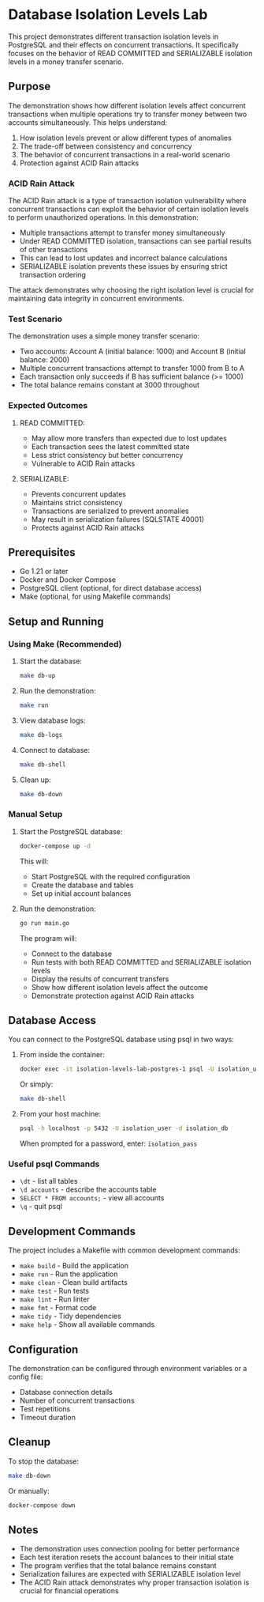 # Database Isolation Levels Lab

This project demonstrates different transaction isolation levels in PostgreSQL and their effects on concurrent transactions. It specifically focuses on the behavior of READ COMMITTED and SERIALIZABLE isolation levels in a money transfer scenario.

## Purpose

The demonstration shows how different isolation levels affect concurrent transactions when multiple operations try to transfer money between two accounts simultaneously. This helps understand:

1. How isolation levels prevent or allow different types of anomalies
2. The trade-off between consistency and concurrency
3. The behavior of concurrent transactions in a real-world scenario
4. Protection against ACID Rain attacks

### ACID Rain Attack

The ACID Rain attack is a type of transaction isolation vulnerability where concurrent transactions can exploit the behavior of certain isolation levels to perform unauthorized operations. In this demonstration:

- Multiple transactions attempt to transfer money simultaneously
- Under READ COMMITTED isolation, transactions can see partial results of other transactions
- This can lead to lost updates and incorrect balance calculations
- SERIALIZABLE isolation prevents these issues by ensuring strict transaction ordering

The attack demonstrates why choosing the right isolation level is crucial for maintaining data integrity in concurrent environments.

### Test Scenario

The demonstration uses a simple money transfer scenario:
- Two accounts: Account A (initial balance: 1000) and Account B (initial balance: 2000)
- Multiple concurrent transactions attempt to transfer 1000 from B to A
- Each transaction only succeeds if B has sufficient balance (>= 1000)
- The total balance remains constant at 3000 throughout

### Expected Outcomes

1. READ COMMITTED:
   - May allow more transfers than expected due to lost updates
   - Each transaction sees the latest committed state
   - Less strict consistency but better concurrency
   - Vulnerable to ACID Rain attacks

2. SERIALIZABLE:
   - Prevents concurrent updates
   - Maintains strict consistency
   - Transactions are serialized to prevent anomalies
   - May result in serialization failures (SQLSTATE 40001)
   - Protects against ACID Rain attacks

## Prerequisites

- Go 1.21 or later
- Docker and Docker Compose
- PostgreSQL client (optional, for direct database access)
- Make (optional, for using Makefile commands)

## Setup and Running

### Using Make (Recommended)

1. Start the database:
   ```bash
   make db-up
   ```

2. Run the demonstration:
   ```bash
   make run
   ```

3. View database logs:
   ```bash
   make db-logs
   ```

4. Connect to database:
   ```bash
   make db-shell
   ```

5. Clean up:
   ```bash
   make db-down
   ```

### Manual Setup

1. Start the PostgreSQL database:
   ```bash
   docker-compose up -d
   ```
   This will:
   - Start PostgreSQL with the required configuration
   - Create the database and tables
   - Set up initial account balances

2. Run the demonstration:
   ```bash
   go run main.go
   ```
   The program will:
   - Connect to the database
   - Run tests with both READ COMMITTED and SERIALIZABLE isolation levels
   - Display the results of concurrent transfers
   - Show how different isolation levels affect the outcome
   - Demonstrate protection against ACID Rain attacks

## Database Access

You can connect to the PostgreSQL database using psql in two ways:

1. From inside the container:
   ```bash
   docker exec -it isolation-levels-lab-postgres-1 psql -U isolation_user -d isolation_db
   ```
   Or simply:
   ```bash
   make db-shell
   ```

2. From your host machine:
   ```bash
   psql -h localhost -p 5432 -U isolation_user -d isolation_db
   ```
   When prompted for a password, enter: `isolation_pass`

### Useful psql Commands
- `\dt` - list all tables
- `\d accounts` - describe the accounts table
- `SELECT * FROM accounts;` - view all accounts
- `\q` - quit psql

## Development Commands

The project includes a Makefile with common development commands:

- `make build` - Build the application
- `make run` - Run the application
- `make clean` - Clean build artifacts
- `make test` - Run tests
- `make lint` - Run linter
- `make fmt` - Format code
- `make tidy` - Tidy dependencies
- `make help` - Show all available commands

## Configuration

The demonstration can be configured through environment variables or a config file:
- Database connection details
- Number of concurrent transactions
- Test repetitions
- Timeout duration

## Cleanup

To stop the database:
```bash
make db-down
```
Or manually:
```bash
docker-compose down
```

## Notes

- The demonstration uses connection pooling for better performance
- Each test iteration resets the account balances to their initial state
- The program verifies that the total balance remains constant
- Serialization failures are expected with SERIALIZABLE isolation level
- The ACID Rain attack demonstrates why proper transaction isolation is crucial for financial operations 